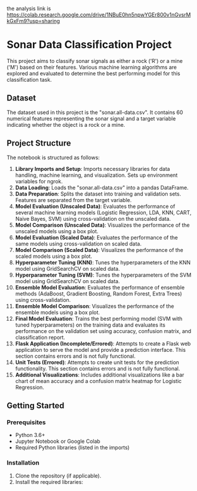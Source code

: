 the analysis link is https://colab.research.google.com/drive/1NBuE0hn5npwYGEr800v1nGvsrMkGxFm9?usp=sharing

# Sonar Data Classification Project

This project aims to classify sonar signals as either a rock ('R') or a mine ('M') based on their features. Various machine learning algorithms are explored and evaluated to determine the best performing model for this classification task.

## Dataset

The dataset used in this project is the "sonar.all-data.csv". It contains 60 numerical features representing the sonar signal and a target variable indicating whether the object is a rock or a mine.

## Project Structure

The notebook is structured as follows:

1.  **Library Imports and Setup**: Imports necessary libraries for data handling, machine learning, and visualization. Sets up environment variables for ngrok.
2.  **Data Loading**: Loads the "sonar.all-data.csv" into a pandas DataFrame.
3.  **Data Preparation**: Splits the dataset into training and validation sets. Features are separated from the target variable.
4.  **Model Evaluation (Unscaled Data)**: Evaluates the performance of several machine learning models (Logistic Regression, LDA, KNN, CART, Naive Bayes, SVM) using cross-validation on the unscaled data.
5.  **Model Comparison (Unscaled Data)**: Visualizes the performance of the unscaled models using a box plot.
6.  **Model Evaluation (Scaled Data)**: Evaluates the performance of the same models using cross-validation on scaled data.
7.  **Model Comparison (Scaled Data)**: Visualizes the performance of the scaled models using a box plot.
8.  **Hyperparameter Tuning (KNN)**: Tunes the hyperparameters of the KNN model using GridSearchCV on scaled data.
9.  **Hyperparameter Tuning (SVM)**: Tunes the hyperparameters of the SVM model using GridSearchCV on scaled data.
10. **Ensemble Model Evaluation**: Evaluates the performance of ensemble methods (AdaBoost, Gradient Boosting, Random Forest, Extra Trees) using cross-validation.
11. **Ensemble Model Comparison**: Visualizes the performance of the ensemble models using a box plot.
12. **Final Model Evaluation**: Trains the best performing model (SVM with tuned hyperparameters) on the training data and evaluates its performance on the validation set using accuracy, confusion matrix, and classification report.
13. **Flask Application (Incomplete/Errored)**: Attempts to create a Flask web application to serve the model and provide a prediction interface. This section contains errors and is not fully functional.
14. **Unit Tests (Errored)**: Attempts to create unit tests for the prediction functionality. This section contains errors and is not fully functional.
15. **Additional Visualizations**: Includes additional visualizations like a bar chart of mean accuracy and a confusion matrix heatmap for Logistic Regression.

## Getting Started

### Prerequisites

*   Python 3.6+
*   Jupyter Notebook or Google Colab
*   Required Python libraries (listed in the imports)

### Installation

1.  Clone the repository (if applicable).
2.  Install the required libraries:
